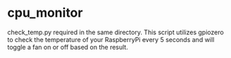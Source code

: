 # cpu_monitor
check_temp.py required in the same directory.
This script utilizes gpiozero to check the temperature of your RaspberryPi every 5 seconds and will toggle a fan on or off based on the result.


